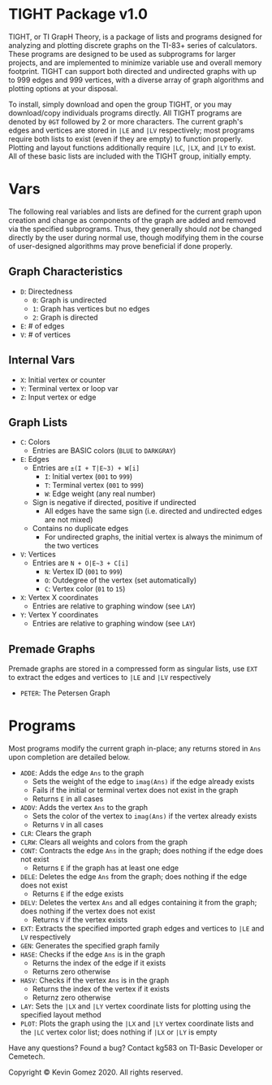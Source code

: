 # TIGHT Package v1.0
TIGHT, or TI GrapH Theory, is a package of lists and programs designed for analyzing and plotting discrete graphs on the TI-83+ series of calculators. These programs are designed to be used as subprograms for larger projects, and are implemented to minimize variable use and overall memory footprint. TIGHT can support both directed and undirected graphs with up to 999 edges and 999 vertices, with a diverse array of graph algorithms and plotting options at your disposal.

To install, simply download and open the group TIGHT, or you may download/copy individuals programs directly. All TIGHT programs are denoted by `θGT` followed by 2 or more characters. The current graph's edges and vertices are stored in `|LE` and `|LV` respectively; most programs require both lists to exist (even if they are empty) to function properly. Plotting and layout functions additionally require `|LC`, `|LX`, and `|LY` to exist. All of these basic lists are included with the TIGHT group, initially empty.

# Vars
The following real variables and lists are defined for the current graph upon creation and change as components of the graph are added and removed via the specified subprograms. Thus, they generally should *not* be changed directly by the user during normal use, though modifying them in the course of user-designed algorithms may prove beneficial if done properly.

## Graph Characteristics
* `D`: Directedness
  * `0`: Graph is undirected
  * `1`: Graph has vertices but no edges
  * `2`: Graph is directed
* `E`: # of edges
* `V`: # of vertices

## Internal Vars
* `X`: Initial vertex or counter
* `Y`: Terminal vertex or loop var
* `Z`: Input vertex or edge

## Graph Lists
* `C`: Colors
	* Entries are BASIC colors (`BLUE` to `DARKGRAY`)
* `E`: Edges
	* Entries are `±(I + T|E~3) + W[i]`
		* `I`: Initial vertex (`001` to `999`)
		* `T`: Terminal vertex (`001` to `999`)
		* `W`: Edge weight (any real number)
	* Sign is negative if directed, positive if undirected
		* All edges have the same sign (i.e. directed and undirected edges are not mixed)
	* Contains no duplicate edges
		* For undirected graphs, the initial vertex is always the minimum of the two vertices
* `V`: Vertices
	* Entries are `N + O|E~3 + C[i]`
		* `N`: Vertex ID (`001` to `999`)
		* `O`: Outdegree of the vertex (set automatically)
		* `C`: Vertex color (`01` to `15`)
* `X`: Vertex X coordinates
	* Entries are relative to graphing window (see `LAY`)
* `Y`: Vertex Y coordinates
	* Entries are relative to graphing window (see `LAY`)

## Premade Graphs
Premade graphs are stored in a compressed form as singular lists, use `EXT` to extract the edges and vertices to `|LE` and `|LV` respectively
* `PETER`: The Petersen Graph

# Programs
Most programs modify the current graph in-place; any returns stored in `Ans` upon completion are detailed below.
* `ADDE`: Adds the edge `Ans` to the graph
	* Sets the weight of the edge to `imag(Ans)` if the edge already exists
	* Fails if the initial or terminal vertex does not exist in the graph
  * Returns `E` in all cases
* `ADDV`: Adds the vertex `Ans` to the graph
	* Sets the color of the vertex to `imag(Ans)` if the vertex already exists
  * Returns `V` in all cases
* `CLR`: Clears the graph
* `CLRW`: Clears all weights and colors from the graph
* `CONT`: Contracts the edge `Ans` in the graph; does nothing if the edge does not exist
  * Returns `E` if the graph has at least one edge
* `DELE`: Deletes the edge `Ans` from the graph; does nothing if the edge does not exist
  * Returns `E` if the edge exists
* `DELV`: Deletes the vertex `Ans` and all edges containing it from the graph; does nothing if the vertex does not exist
  * Returns `V` if the vertex exists
* `EXT`: Extracts the specified imported graph edges and vertices to `|LE` and `LV` respectively
* `GEN`: Generates the specified graph family
* `HASE`: Checks if the edge `Ans` is in the graph
	* Returns the index of the edge if it exists
	* Returns zero otherwise
* `HASV`: Checks if the vertex `Ans` is in the graph
	* Returns the index of the vertex if it exists
	* Returnz zero otherwise
* `LAY`: Sets the `|LX` and `|LY` vertex coordinate lists for plotting using the specified layout method
* `PLOT`: Plots the graph using the `|LX` and `|LY` vertex coordinate lists and the `|LC` vertex color list; does nothing if `|LX` or `|LY` is empty

Have any questions? Found a bug?
Contact kg583 on TI-Basic Developer or Cemetech.

Copyright © Kevin Gomez 2020. All rights reserved.
